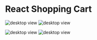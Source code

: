 # React Shopping Cart


![desktop view](https://raw.github.com/Hanan-Karam/react-shopping-cart/main/screenshots/desktop-view-1.png)
![desktop view](https://raw.github.com/Hanan-Karam/react-shopping-cart/main/screenshots/desktop-view-2.png)

![desktop view](https://raw.github.com/Hanan-Karam/react-shopping-cart/main/screenshots/desktop-view-3.png)
![desktop view](https://raw.github.com/Hanan-Karam/react-shopping-cart/main/screenshots/desktop-view-4.png)

